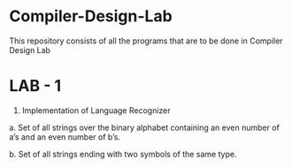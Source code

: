 # Compiler-Design-Lab
This repository consists of all the programs that are to be done in Compiler Design Lab

# LAB - 1
1. Implementation of Language Recognizer
 
a. Set of all strings over the binary alphabet containing an even number of a’s
and an even number of b’s.

b. Set of all strings ending with two symbols of the same type.
